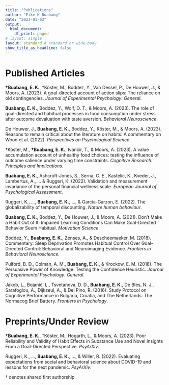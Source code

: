 ```yaml
---
title: "Publications"
author: "Eike K Buabang"
date: "2023-01-03"
output:
  html_document:
    df_print: paged
# layout: single
layout: standard # standard or wide-body
show_title_as_headline: false
---
```

# Published Articles

**†Buabang, E. K.**, †Köster, M., Boddez, Y., Van Dessel, P., De Houwer, J., & Moors, A. (2023). 
A goal-directed account of action slips: The reliance on old contingencies.
*Journal of Experimental Psychology: General*.
[<i class="fas fa-file-pdf"></i>](https://raw.githubusercontent.com/EKBuabang/eike-hugo/main/themes/hugo-apero/static/publications/Buabang_et_al.(2023)JEPG.pdf)

**Buabang, E. K.**, Boddez, Y., Wolf, O. T., & Moors, A. (2023). The role of goal-directed and habitual processes in food consumption under stress after outcome devaluation with taste aversion.
*Behavioral Neuroscience*.
[<i class="fas fa-file-pdf"></i>](https://raw.githubusercontent.com/EKBuabang/eike-hugo/main/themes/hugo-apero/static/publications/Buabang_et_al.(2023)BNE.pdf)

De Houwer, J., **Buabang, E. K.**, Boddez, Y., Köster, M., & Moors, A. (2023). Reasons to remain critical about the literature on habits: A commentary on Wood et al. (2022). *Perspectives on Psychological Science*.
[<i class="fas fa-file-pdf"></i>](https://raw.githubusercontent.com/EKBuabang/eike-hugo/main/themes/hugo-apero/static/publications/De_Houwer_et_al.(2023)PPS.pdf)

†Köster, M., **†Buabang, E. K.**, Ivančir, T., & Moors, A. (2023). A value accumulation account of unhealthy food choices: testing the influence of outcome salience under varying time constraints.
*Cognitive Research: Principles and Implications*.
[<i class="fas fa-file-pdf"></i>](https://raw.githubusercontent.com/EKBuabang/eike-hugo/main/themes/hugo-apero/static/publications/Köster_et_al.(2023)CRPI)

**Buabang, E. K.**, Ashcroft-Jones, S., Serna, C. E., Kastelic, K., Kveder, J., Lambertus, A., ... & Ruggeri, K. (2022). Validation and measurement invariance of the personal financial wellness scale.
*European Journal of Psychological Assessment*.
[<i class="fas fa-file-pdf"></i>](https://raw.githubusercontent.com/EKBuabang/eike-hugo/main/themes/hugo-apero/static/publications/Buabang_et_al.(2022)EJPA.pdf)

Ruggeri, K., ..., **Buabang, E. K.**, ..., & Garcia-Garzon, E. (2022). The globalizability of temporal discounting.
*Nature human behaviour*.
[<i class="fas fa-file-pdf"></i>](https://raw.githubusercontent.com/EKBuabang/eike-hugo/main/themes/hugo-apero/static/publications/Ruggeri_et_al.(2022)NHB.pdf)

**Buabang, E. K.**, Boddez, Y., De Houwer, J., & Moors, A. (2021). 
Don’t Make a Habit Out of It: Impaired Learning Conditions Can Make Goal-Directed Behavior Seem Habitual.
*Motivation Science*.
[<i class="fas fa-file-pdf"></i>](https://raw.githubusercontent.com/EKBuabang/eike-hugo/main/themes/hugo-apero/static/publications/Buabang_et_al.(2021)MOT.pdf)

Boddez, Y., **Buabang, E. K.**, Zenses, A., & Descheemaeker, M. (2018). 
Commentary: Sleep Deprivation Promotes Habitual Control Over Goal-Directed Control: Behavioral and Neuroimaging Evidence.
*Frontiers in Behavioral Neuroscience*.
[<i class="fas fa-file-pdf"></i>](https://raw.githubusercontent.com/EKBuabang/eike-hugo/main/themes/hugo-apero/static/publications/Boddez_et_al.(2018)Front_Behav_Neurosci.pdf)

Pulford, B. D., Colman, A. M., **Buabang, E. K.**, & Krockow, E. M. (2018). 
The Persuasive Power of Knowledge: Testing the Confidence Heuristic.
*Journal of Experimental Psychology: General*.
[<i class="fas fa-file-pdf"></i>](https://raw.githubusercontent.com/EKBuabang/eike-hugo/main/themes/hugo-apero/static/publications/Pulford_et_al.(2018)JEPG.pdf)

Jakob, L., Bojanić, L., Tsvetanova, D. D., **Buabang, E. K.**, De Bles, N. J., Sarafoglou, A., Dijkzeul, A., & Del Pino, R. (2016). 
Study Protocol on Cognitive Performance in Bulgaria, Croatia, and The Netherlands: The Normacog Brief Battery.
*Frontiers in Psychology*.
[<i class="fas fa-file-pdf"></i>](https://raw.githubusercontent.com/EKBuabang/eike-hugo/main/themes/hugo-apero/static/publications/Jakob_et_al(2016)FRONT_PSYCHOL.pdf)

# Preprints/Under Review

**†Buabang, E. K.**, †Köster, M., Hogarth, L., & Moors, A. (2023). Poor Reliability and Validity of Habit Effects in Substance Use and Novel Insights From a Goal-Directed Perspective. *PsyArXiv*.
[<i class="fas fa-link"></i>](https://psyarxiv.com/79ykb/)

Ruggeri, K., ..., **Buabang, E. K.**, ..., & Willer, R. (2022). Evaluating expectations from social and behavioral science about COVID-19 and lessons for the next pandemic.
*PsyArXiv*.
[<i class="fas fa-link"></i>](https://psyarxiv.com/58udn/)

† denotes shared first authorship